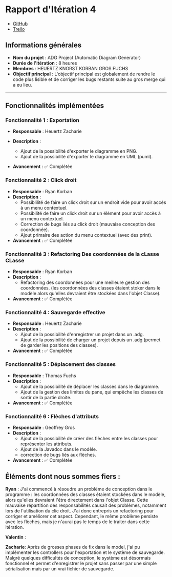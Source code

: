 # Rapport d'Itération 4

- [GitHub](https://github.com/Valentxn7/adg_project)
- [Trello](https://trello.com/b/qoNw8Geq/sae-301-adgproject)
## Informations générales

- **Nom du projet** : ADG Project (Automatic Diagram Generator)
- **Durée de l'itération** : 8 heures
- **Membres** : HEUERTZ KNORST KORBAN GROS FUCHS
- **Objectif principal** : L'objectif principal est globalement de rendre le code plus lisible et de corriger les bugs restants suite au gros merge qui a eu lieu.

---
## Fonctionnalités implémentées

### Fonctionnalité 1 : Exportation
- **Responsable** : Heuertz Zacharie
- **Description** :
  - Ajout de la possibilité d'exporter le diagramme en PNG.
  - Ajout de la possibilité d'exporter le diagramme en UML (puml).

- **Avancement** : ✅ Complétée

### Fonctionnalité 2 : Click droit
- **Responsable** : Ryan Korban
- **Description** :
  - Possiblilité de faire un click droit sur un endroit vide pour avoir accès à un menu contextuel.
  - Possibilité de faire un click droit sur un élément pour avoir accès à un menu contextuel.
  - Correction de bugs liés au click droit (mauvaise conception des coordonnée).
  - Ajout primaire des action du menu contextuel (avec des print).
- **Avancement** : ✅ Complétée

### Fonctionnalité 3 : Refactoring Des coordonnées de la cLasse CLasse
- **Responsable** : Ryan Korban
- **Description** :
  - Refactoring des coordonnées pour une meilleure gestion des coordonnées. (les coordonnées des classes étaient stoker dans le modèle alors qu'elles devraient être stockées dans l'objet Classe).
- **Avancement** : ✅ Complétée

### Fonctionnalité 4 : Sauvegarde effective
- **Responsable** : Heuertz Zacharie
- **Description** :
  - Ajout de la possibilité d'enregistrer un projet dans un .adg.
  - Ajout de la possibilité de charger un projet depuis un .adg (permet de garder les positions des classes).
- **Avancement** : ✅ Complétée


### Fonctionnalité 5 : Déplacement des classes
- **Responsable** : Thomas Fuchs
- **Description** :
  - Ajout de la possibilité de déplacer les classes dans le diagramme.
  - Ajout de la gestion des limites du pane, qui empêche les classes de sortir de la partie droite.
- **Avancement** : ✅ Complétée

### Fonctionnalité 6 : Flèches d'attributs 
- **Responsable** : Geoffrey Gros
- **Description** :
  - Ajout de la possibilité de créer des flèches entre les classes pour représenter les attributs.
  - Ajout de la Javadoc dans le modèle.
  - correction de bugs liés aux flèches.
- **Avancement** : ✅ Complétée


## Éléments dont nous sommes fiers :

**Ryan** :
J'ai commencé à résoudre un problème de conception dans le programme : les coordonnées des classes étaient stockées dans le modèle, alors qu'elles devraient l'être directement dans l'objet Classe. Cette mauvaise répartition des responsabilités causait des problèmes, notamment lors de l'utilisation du clic droit. J'ai donc entrepris un refactoring pour corriger et améliorer cet aspect. Cependant, le même problème persiste avec les flèches, mais je n'aurai pas le temps de le traiter dans cette itération.

**Valentin** :

**Zacharie**:
Après de grosses phases de fix dans le model, j'ai pu implémenter les controllers pour l'exportation et le système de sauvegarde. Malgré quelques difficultés de conception, le système est désormais fonctionnel et permet d'enregistrer le projet sans passer par une simple sérialisation mais par un vrai fichier de sauvegarde.

